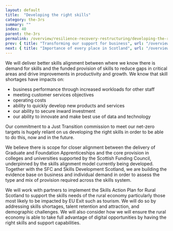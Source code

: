 ```yaml
---
layout: default
title:  "Developing the right skills"
category: the-3rs
summary: ""
index: 40
parent: the-3rs
permalink: /overview/resilience-recovery-restructuring/developing-the-right-skills/
prev: { title: "Transforming our support for business", url: "/overview/resilience-recovery-restructuring/transforming-our-support-for-business/" }
next: { title: "Importance of every place in Scotland", url: "/overview/resilience-recovery-restructuring/importance-of-every-place-in-scotland/" }
---
```


We will deliver better skills alignment between where we know there is demand for skills and the funded provision of skills to reduce gaps in critical areas and drive improvements in productivity and growth.  We know that skill shortages have impacts on: 

* business performance through increased workloads for other staff
* meeting customer services objectives
* operating costs
* ability to quickly develop new products and services
* our ability to secure inward investment
* our ability to innovate and make best use of data and technology

Our commitment to a Just Transition commission to meet our net-zero targets is hugely reliant on us developing the right skills in order to be able to do this, now and in the future.  

We believe there is scope for closer alignment between the delivery of Graduate and Foundation Apprenticeships and the core provision in colleges and universities supported by the Scottish Funding Council, underpinned by the skills alignment model currently being developed.  Together with the SFC and Skills Development Scotland, we are building the evidence base on business and individual demand in order to assess the type and mix of provision required across the skills system.  

We will work with partners to implement the Skills Action Plan for Rural Scotland to support the skills needs of the rural economy particularly those most likely to be impacted by EU Exit such as tourism.  We will do so by addressing skills shortages, talent retention and attraction, and demographic challenges. We will also consider how we will ensure the rural economy is able to take full advantage of digital opportunities by having the right skills and support capabilities.  
